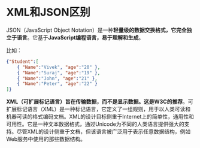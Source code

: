 # XML和JSON区别

JSON（JavaScript Object Notation）是一种**轻量级的数据交换格式，它完全独立于语言**。它基于**JavaScript编程语言，易于理解和生成**。

比如：

```json
{"Student":[ 
    { "Name":"Vivek", "age":"20" }, 
    { "Name":"Suraj", "age":"19" }, 
    { "Name":"John", "age":"21" }, 
    { "Name":"Peter", "age":"22" } 
]}
```


**XML（可扩展标记语言）旨在传输数据，而不是显示数据。这是W3C的推荐**。可扩展标记语言（XML）是一种标记语言，它定义了一组规则，用于以人类可读和机器可读的格式编码文档。XML的设计目标侧重于Internet上的简单性，通用性和可用性。它是一种文本数据格式，通过Unicode为不同的人类语言提供强大的支持。尽管XML的设计侧重于文档，但该语言被广泛用于表示任意数据结构，例如Web服务中使用的那些数据结构。